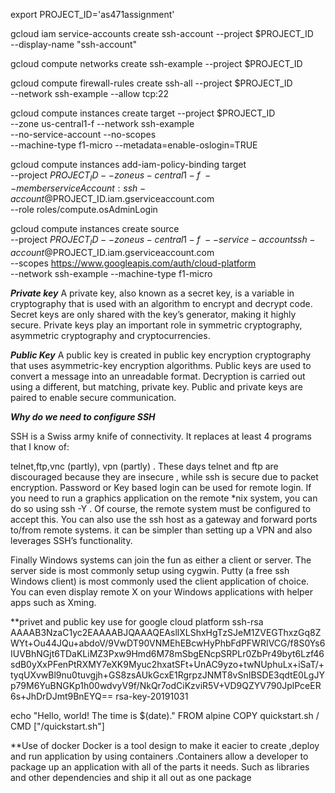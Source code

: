 export PROJECT_ID='as471assignment'

gcloud iam service-accounts create ssh-account --project $PROJECT_ID \
   --display-name "ssh-account"

gcloud compute networks create ssh-example --project $PROJECT_ID


gcloud compute firewall-rules create ssh-all --project $PROJECT_ID \
   --network ssh-example --allow tcp:22

gcloud compute instances create target --project $PROJECT_ID \
   --zone us-central1-f --network ssh-example \
   --no-service-account --no-scopes \
   --machine-type f1-micro --metadata=enable-oslogin=TRUE

gcloud compute instances add-iam-policy-binding target \
   --project $PROJECT_ID --zone us-central1-f \
   --member serviceAccount:ssh-account@$PROJECT_ID.iam.gserviceaccount.com \
   --role roles/compute.osAdminLogin

gcloud compute instances create source \
   --project $PROJECT_ID --zone us-central1-f \
   --service-account ssh-account@$PROJECT_ID.iam.gserviceaccount.com  \
   --scopes https://www.googleapis.com/auth/cloud-platform \
   --network ssh-example --machine-type f1-micro

*****Private key*****
A private key, also known as a secret key, is a variable in cryptography that is used with an algorithm to encrypt and decrypt code. Secret keys are only shared with the key’s generator, making it highly secure. Private keys play an important role in symmetric cryptography, asymmetric cryptography and cryptocurrencies.

*****Public Key*****
A public key is created in public key encryption cryptography that uses asymmetric-key encryption algorithms. Public keys are used to convert a message into an unreadable format. Decryption is carried out using a different, but matching, private key. Public and private keys are paired to enable secure communication.

*****Why do we need to configure SSH*****

SSH is a Swiss army knife of connectivity. It replaces at least 4 programs that I know of:

telnet,ftp,vnc (partly), vpn (partly) . These days telnet and ftp are discouraged because they are insecure , while ssh is secure due to packet encryption. Password or Key based login can be used for remote login. If you need to run a graphics application on the remote *nix system, you can do so using ssh -Y <system name>. Of course, the remote system must be configured to accept this. You can also use the ssh host as a gateway and forward ports to/from remote systems. it can be simpler than setting up a VPN and also leverages SSH’s functionality.

Finally Windows systems can join the fun as either a client or server. The server side is most commonly setup using cygwin. Putty (a free ssh Windows client) is most commonly used the client application of choice. You can even display remote X on your Windows applications with helper apps such as Xming.



**privet and public key use for google cloud platform
ssh-rsa AAAAB3NzaC1yc2EAAAABJQAAAQEAsllXLShxHgTzSJeM1ZVEGThxzGq8ZWYt+Ou44JQu+abdoV/9VwDT90VNMEhEBcwHyPhbFdPFWRIVCG/f8S0Ys6IUVBhNGjt6TDaKLiMZ3Pxw9Hmd6M78mSbgENcpSRPLr0ZbPr49byt6Lzf46sdB0yXxPFenPtRXMY7eXK9Myuc2hxatSFt+UnAC9yzo+twNUphuLx+iSaT/+tyqUXvwBl9nu0tuvgjh+GS8zsAUkGcxE1RgrpzJNMT8vSnIBSDE3qdtE0LgJYp79M6YuBNGKp1h00wdvyV9f/NkQr7odCiKzviR5V+VD9QZYV790JplPceER6s+JhDrDJmt9BnEYQ== rsa-key-20191031

echo "Hello, world! The time is $(date)."
FROM alpine
COPY quickstart.sh /
CMD ["/quickstart.sh"]

**Use of docker
Docker is a tool design to make it eacier to create ,deploy and run application by using containers .Containers allow a developer to package up an application
with all of the parts it needs. Such as libraries and other dependencies and ship it all out as one package


